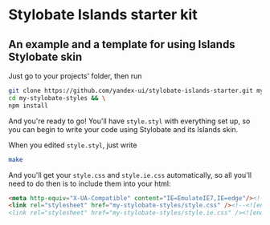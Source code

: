 # Stylobate Islands starter kit

## An example and a template for using Islands Stylobate skin

Just go to your projects' folder, then run

``` sh
git clone https://github.com/yandex-ui/stylobate-islands-starter.git my-stylobate-styles && \
cd my-stylobate-styles && \
npm install
```

And you're ready to go! You'll have `style.styl` with everything set up, so you can begin to write your code using Stylobate and its Islands skin.

When you edited `style.styl`, just write

``` sh
make
```

And you'll get your `style.css` and `style.ie.css` automatically, so all you'll need to do then is to include them into your html:

``` HTML
<meta http-equiv="X-UA-Compatible" content="IE=EmulateIE7,IE=edge"/><!--[if gt IE 7]><!-->
<link rel="stylesheet" href="my-stylobate-styles/style.css" /><!--<![endif]--><!--[if lt IE 8]>
<link rel="stylesheet" href="my-stylobate-styles/style.ie.css" /><![endif]-->
```
